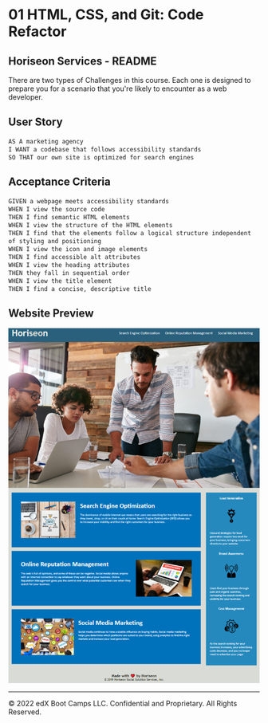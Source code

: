 # 01 HTML, CSS, and Git: Code Refactor

## Horiseon Services - README

There are two types of Challenges in this course. Each one is designed to prepare you for a scenario that you're likely to encounter as a web developer.

## User Story

```
AS A marketing agency
I WANT a codebase that follows accessibility standards
SO THAT our own site is optimized for search engines
```

## Acceptance Criteria

```
GIVEN a webpage meets accessibility standards
WHEN I view the source code
THEN I find semantic HTML elements
WHEN I view the structure of the HTML elements
THEN I find that the elements follow a logical structure independent of styling and positioning
WHEN I view the icon and image elements
THEN I find accessible alt attributes
WHEN I view the heading attributes
THEN they fall in sequential order
WHEN I view the title element
THEN I find a concise, descriptive title
```

## Website Preview


![The Horiseon webpage includes a navigation bar, a header image, and cards with text and images at the bottom of the page.](./Assets/horiseon-services-website-screenshot.png)


---
© 2022 edX Boot Camps LLC. Confidential and Proprietary. All Rights Reserved.
